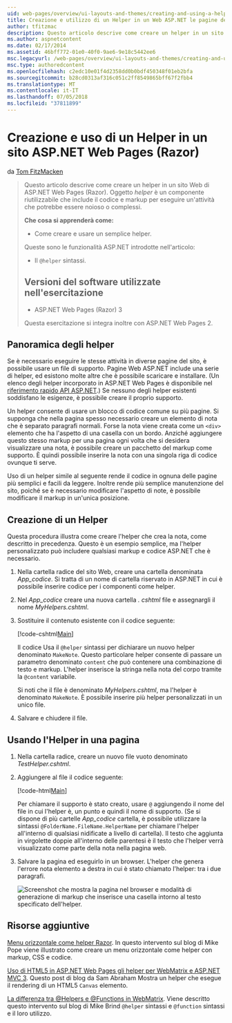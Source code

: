 ```yaml
---
uid: web-pages/overview/ui-layouts-and-themes/creating-and-using-a-helper-in-an-aspnet-web-pages-site
title: Creazione e utilizzo di un Helper in un Web ASP.NET le pagine del sito (Razor) | Microsoft Docs
author: tfitzmac
description: Questo articolo descrive come creare un helper in un sito Web di ASP.NET Web Pages (Razor). Un helper è un componente riutilizzabile che include il codice e markup per le prestazioni...
ms.author: aspnetcontent
ms.date: 02/17/2014
ms.assetid: 46bff772-01e0-40f0-9ae6-9e18c5442ee6
msc.legacyurl: /web-pages/overview/ui-layouts-and-themes/creating-and-using-a-helper-in-an-aspnet-web-pages-site
msc.type: authoredcontent
ms.openlocfilehash: c2edc10e01f4d2358dd0b0bdf450348f01eb2bfa
ms.sourcegitcommit: b28cd0313af316c051c2ff8549865bff67f2fbb4
ms.translationtype: MT
ms.contentlocale: it-IT
ms.lasthandoff: 07/05/2018
ms.locfileid: "37811899"
---
```

<a name="creating-and-using-a-helper-in-an-aspnet-web-pages-razor-site"></a>Creazione e uso di un Helper in un sito ASP.NET Web Pages (Razor)
====================
da [Tom FitzMacken](https://github.com/tfitzmac)

> Questo articolo descrive come creare un helper in un sito Web di ASP.NET Web Pages (Razor). Oggetto *helper* è un componente riutilizzabile che include il codice e markup per eseguire un'attività che potrebbe essere noioso o complessi.
> 
> **Che cosa si apprenderà come:** 
> 
> - Come creare e usare un semplice helper.
> 
> Queste sono le funzionalità ASP.NET introdotte nell'articolo:
> 
> - Il `@helper` sintassi.
>   
> 
> ## <a name="software-versions-used-in-the-tutorial"></a>Versioni del software utilizzate nell'esercitazione
> 
> 
> - ASP.NET Web Pages (Razor) 3
>   
> 
> Questa esercitazione si integra inoltre con ASP.NET Web Pages 2.


## <a name="overview-of-helpers"></a>Panoramica degli helper

Se è necessario eseguire le stesse attività in diverse pagine del sito, è possibile usare un file di supporto. Pagine Web ASP.NET include una serie di helper, ed esistono molte altre che è possibile scaricare e installare. (Un elenco degli helper incorporato in ASP.NET Web Pages è disponibile nel [riferimento rapido API ASP.NET](https://go.microsoft.com/fwlink/?LinkId=202907).) Se nessuno degli helper esistenti soddisfano le esigenze, è possibile creare il proprio supporto.

Un helper consente di usare un blocco di codice comune su più pagine. Si supponga che nella pagina spesso necessario creare un elemento di nota che è separato paragrafi normali. Forse la nota viene creata come un `<div>` elemento che ha l'aspetto di una casella con un bordo. Anziché aggiungere questo stesso markup per una pagina ogni volta che si desidera visualizzare una nota, è possibile creare un pacchetto del markup come supporto. È quindi possibile inserire la nota con una singola riga di codice ovunque ti serve.

Uso di un helper simile al seguente rende il codice in ognuna delle pagine più semplici e facili da leggere. Inoltre rende più semplice manutenzione del sito, poiché se è necessario modificare l'aspetto di note, è possibile modificare il markup in un'unica posizione.

## <a name="creating-a-helper"></a>Creazione di un Helper

Questa procedura illustra come creare l'helper che crea la nota, come descritto in precedenza. Questo è un esempio semplice, ma l'helper personalizzato può includere qualsiasi markup e codice ASP.NET che è necessario.

1. Nella cartella radice del sito Web, creare una cartella denominata *App\_codice*. Si tratta di un nome di cartella riservato in ASP.NET in cui è possibile inserire codice per i componenti come helper.
2. Nel *App\_codice* creare una nuova cartella *. cshtml* file e assegnargli il nome *MyHelpers.cshtml*.
3. Sostituire il contenuto esistente con il codice seguente:

    [!code-cshtml[Main](creating-and-using-a-helper-in-an-aspnet-web-pages-site/samples/sample1.cshtml)]

    Il codice Usa il `@helper` sintassi per dichiarare un nuovo helper denominato `MakeNote`. Questo particolare helper consente di passare un parametro denominato `content` che può contenere una combinazione di testo e markup. L'helper inserisce la stringa nella nota del corpo tramite la `@content` variabile.

    Si noti che il file è denominato *MyHelpers.cshtml*, ma l'helper è denominato `MakeNote`. È possibile inserire più helper personalizzati in un unico file.
4. Salvare e chiudere il file.

## <a name="using-the-helper-in-a-page"></a>Usando l'Helper in una pagina

1. Nella cartella radice, creare un nuovo file vuoto denominato *TestHelper.cshtml*.
2. Aggiungere al file il codice seguente:

    [!code-html[Main](creating-and-using-a-helper-in-an-aspnet-web-pages-site/samples/sample2.html)]

    Per chiamare il supporto è stato creato, usare `@` aggiungendo il nome del file in cui l'helper è, un punto e quindi il nome di supporto. (Se si dispone di più cartelle *App\_codice* cartella, è possibile utilizzare la sintassi `@FolderName.FileName.HelperName` per chiamare l'helper all'interno di qualsiasi nidificate a livello di cartella). Il testo che aggiunta in virgolette doppie all'interno delle parentesi è il testo che l'helper verrà visualizzato come parte della nota nella pagina web.
3. Salvare la pagina ed eseguirlo in un browser. L'helper che genera l'errore nota elemento a destra in cui è stato chiamato l'helper: tra i due paragrafi.

    ![Screenshot che mostra la pagina nel browser e modalità di generazione di markup che inserisce una casella intorno al testo specificato dell'helper.](creating-and-using-a-helper-in-an-aspnet-web-pages-site/_static/image1.jpg)

## <a name="additional-resources"></a>Risorse aggiuntive


[Menu orizzontale come helper Razor](http://mikepope.com/blog/DisplayBlog.aspx?permalink=2341). In questo intervento sul blog di Mike Pope viene illustrato come creare un menu orizzontale come helper con markup, CSS e codice.

[Uso di HTML5 in ASP.NET Web Pages gli helper per WebMatrix e ASP.NET MVC 3](http://geekswithblogs.net/wildturtle/archive/2010/11/08/html5-in-asp.net-web-pages-helpers-for-webmatrix-and_aspnet_mvc3.aspx). Questo post di blog da Sam Abraham Mostra un helper che esegue il rendering di un HTML5 `Canvas` elemento.

[La differenza tra @Helpers e @Functions in WebMatrix](http://www.mikesdotnetting.com/Article/173/The-Difference-Between-@Helpers-and-@Functions-In-WebMatrix). Viene descritto questo intervento sul blog di Mike Brind `@helper` sintassi e `@function` sintassi e il loro utilizzo.
